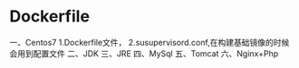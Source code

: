# Dockerfile
一、Centos7
  1.Dockerfile文件，
  2.susupervisord.conf,在构建基础镜像的时候会用到配置文件
二、JDK
三、JRE
四、MySql
五、Tomcat
六、Nginx+Php
